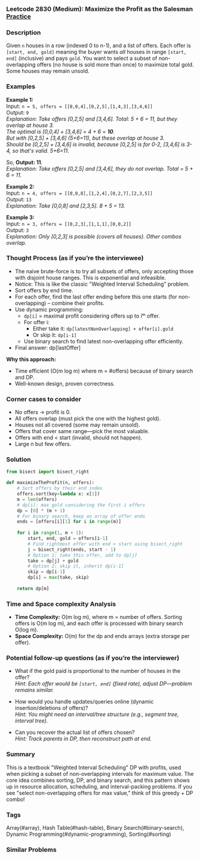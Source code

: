 ### Leetcode 2830 (Medium): Maximize the Profit as the Salesman [Practice](https://leetcode.com/problems/maximize-the-profit-as-the-salesman)

### Description  
Given `n` houses in a row (indexed 0 to n-1), and a list of offers. Each offer is `[start, end, gold]` meaning the buyer wants *all* houses in range `[start, end]` (inclusive) and pays `gold`. You want to select a subset of non-overlapping offers (no house is sold more than once) to maximize total gold. Some houses may remain unsold.

### Examples  

**Example 1:**  
Input: `n = 5, offers = [[0,0,4],[0,2,5],[1,4,3],[3,4,6]]`  
Output: `9`  
*Explanation: Take offers [0,2,5] and [3,4,6]. Total: 5 + 6 = 11, but they overlap at house 3.  
The optimal is [0,0,4] + [3,4,6] = 4 + 6 = **10**.  
But with [0,2,5] + [3,4,6] (5+6=11), but these overlap at house 3.  
Should be [0,2,5] + [3,4,6] is invalid, because [0,2,5] is for 0-2, [3,4,6] is 3-4, so that's valid. 5+6=11.*

So, **Output: 11**.  
*Explanation: Take offers [0,2,5] and [3,4,6], they do not overlap. Total = 5 + 6 = 11.*

**Example 2:**  
Input: `n = 4, offers = [[0,0,8],[1,2,4],[0,2,7],[2,3,5]]`  
Output: `13`  
*Explanation: Take [0,0,8] and [2,3,5]. 8 + 5 = 13.*

**Example 3:**  
Input: `n = 3, offers = [[0,2,3],[1,1,1],[0,0,2]]`  
Output: `3`  
*Explanation: Only [0,2,3] is possible (covers all houses). Other combos overlap.*

### Thought Process (as if you’re the interviewee)  
- The naive brute-force is to try all subsets of offers, only accepting those with disjoint house ranges. This is exponential and infeasible.
- Notice: This is like the classic "Weighted Interval Scheduling" problem.
- Sort offers by end time.  
- For each offer, find the last offer ending before this one starts (for non-overlapping) – combine their profits.
- Use dynamic programming:
  - `dp[i]` = maximal profit considering offers up to iᵗʰ offer.
  - For offer i:  
      - Either take it: `dp[latestNonOverlapping] + offer[i].gold`
      - Or skip it: `dp[i-1]`
  - Use binary search to find latest non-overlapping offer efficiently.
- Final answer: dp[lastOffer]

**Why this approach:**
- Time efficient (O(m log m) where m = #offers) because of binary search and DP.
- Well-known design, proven correctness.

### Corner cases to consider  
- No offers → profit is 0.
- All offers overlap (must pick the one with the highest gold).
- Houses not all covered (some may remain unsold).
- Offers that cover same range—pick the most valuable.
- Offers with end < start (invalid, should not happen).
- Large n but few offers.

### Solution

```python
from bisect import bisect_right

def maximizeTheProfit(n, offers):
    # Sort offers by their end index
    offers.sort(key=lambda x: x[1])
    m = len(offers)
    # dp[i]: max gold considering the first i offers
    dp = [0] * (m + 1)
    # For binary search, keep an array of offer ends
    ends = [offers[i][1] for i in range(m)]
    
    for i in range(1, m + 1):
        start, end, gold = offers[i-1]
        # Find rightmost offer with end < start using bisect_right
        j = bisect_right(ends, start - 1)
        # Option 1: take this offer, add to dp[j]
        take = dp[j] + gold
        # Option 2: skip it, inherit dp[i-1]
        skip = dp[i-1]
        dp[i] = max(take, skip)
        
    return dp[m]
```

### Time and Space complexity Analysis  

- **Time Complexity:** O(m log m), where m = number of offers. Sorting offers is O(m log m), and each offer is processed with binary search O(log m).
- **Space Complexity:** O(m) for the dp and ends arrays (extra storage per offer).

### Potential follow-up questions (as if you’re the interviewer)  

- What if the gold paid is proportional to the number of houses in the offer?  
  *Hint: Each offer would be `[start, end]` (fixed rate), adjust DP—problem remains similar.*

- How would you handle updates/queries online (dynamic insertion/deletions of offers)?  
  *Hint: You might need an interval/tree structure (e.g., segment tree, interval tree).*

- Can you recover the actual list of offers chosen?  
  *Hint: Track parents in DP, then reconstruct path at end.*

### Summary
This is a textbook "Weighted Interval Scheduling" DP with profits, used when picking a subset of non-overlapping intervals for maximum value. The core idea combines sorting, DP, and binary search, and this pattern shows up in resource allocation, scheduling, and interval-packing problems. If you see "select non-overlapping offers for max value," think of this greedy + DP combo!

### Tags
Array(#array), Hash Table(#hash-table), Binary Search(#binary-search), Dynamic Programming(#dynamic-programming), Sorting(#sorting)

### Similar Problems
